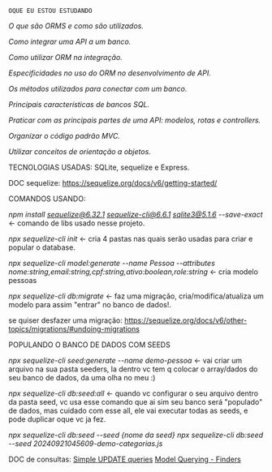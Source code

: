     OQUE EU ESTOU ESTUDANDO
      
  *O que são ORMS e como são utilizados.*

  *Como integrar uma API a um banco.*

  *Como utilizar ORM na integração.*

  *Especificidades no uso do ORM no desenvolvimento de API.*

  *Os métodos utilizados para conectar com um banco.*

  *Principais características de bancos SQL.*

  *Praticar com as principais partes de uma API: modelos, rotas e controllers.*

  *Organizar o código padrão MVC.*

  *Utilizar conceitos de orientação a objetos.*


TECNOLOGIAS USADAS: SQLite, sequelize e Express.

DOC sequelize: https://sequelize.org/docs/v6/getting-started/

 COMANDOS USANDO:

*npm install sequelize@6.32.1 sequelize-cli@6.6.1 sqlite3@5.1.6 --save-exact* <- comando de libs usado nesse projeto.

*npx sequelize-cli init* <- cria 4 pastas nas quais serão usadas para criar e popular o database.

*npx sequelize-cli model:generate --name Pessoa --attributes nome:string,email:string,cpf:string,ativo:boolean,role:string* <- cria modelo pessoas

*npx sequelize-cli db:migrate* <- faz uma migração, cria/modifica/atualiza um modelo para assim "entrar" no banco de dados!.

se quiser desfazer uma migração: https://sequelize.org/docs/v6/other-topics/migrations/#undoing-migrations

 POPULANDO O BANCO DE DADOS COM SEEDS

*npx sequelize-cli seed:generate --name demo-pessoa* <- vai criar um arquivo na sua pasta seeders, la dentro vc tem q colocar o array/dados do seu banco de dados, da uma olha no meu :)

*npx sequelize-cli db:seed:all* <- quando vc configurar o seu arquivo dentro da pasta seed, vc usa esse comando que ai sim seu banco será "populado" de dados, mas cuidado com esse all, ele vai executar todas as seeds, e pode duplicar oque vc ja fez.

*npx sequelize-cli db:seed --seed {nome da seed}*
*npx sequelize-cli db:seed --seed 20240921045609-demo-categorias.js*

DOC de consultas: 
[Simple UPDATE queries](https://sequelize.org/docs/v6/core-concepts/model-querying-basics/#simple-update-queries)
[Model Querying - Finders](https://sequelize.org/docs/v6/core-concepts/model-querying-finders/)